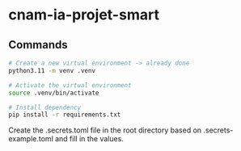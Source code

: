 # cnam-ia-projet-smart

## Commands

```bash
# Create a new virtual environment -> already done
python3.11 -m venv .venv
```

```bash
# Activate the virtual environment
source .venv/bin/activate
```

```bash
# Install dependency
pip install -r requirements.txt
```

Create the .secrets.toml file in the root directory based on .secrets-example.toml and fill in the values.

